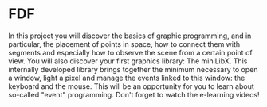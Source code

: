 # FDF
In this project you will discover the basics of graphic programming, and in particular, the placement of points in space, how to connect them with segments and
especially how to observe the scene from a certain point of view.
You will also discover your first graphics library: The miniLibX.
This internally developed library brings together the minimum necessary to open a
window, light a pixel and manage the events linked to this window: the keyboard and the mouse.
This will be an opportunity for you to learn about so-called "event" programming.
Don't forget to watch the e-learning videos!
